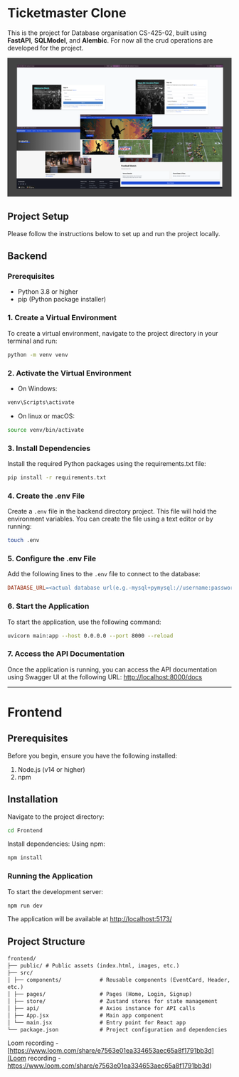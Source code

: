 # Ticketmaster Clone

This is the project for Database organisation CS-425-02, built using **FastAPI**, **SQLModel**, and **Alembic**. For now all the crud operations are developed for the project.

![ticketmaster clone demo](./project-image.png "Project Image")

## Project Setup

Please follow the instructions below to set up and run the project locally.

## Backend

### Prerequisites

- Python 3.8 or higher
- pip (Python package installer)

### 1. Create a Virtual Environment

To create a virtual environment, navigate to the project directory in your terminal and run:

```bash
python -m venv venv
```

### 2. Activate the Virtual Environment

- On Windows:

```bash
venv\Scripts\activate
```

- On linux or macOS:

```bash
source venv/bin/activate
```

### 3. Install Dependencies

Install the required Python packages using the requirements.txt file:

```bash
pip install -r requirements.txt
```

### 4. Create the .env File

Create a <code>.env</code> file in the backend directory project. This file will hold the environment variables. You can create the file using a text editor or by running:

```bash
touch .env
```

### 5. Configure the .env File

Add the following lines to the <code>.env</code> file to connect to the database:

```makefile
DATABASE_URL=<actual database url(e.g.-mysql+pymysql://username:password@host:port/database)>
```

### 6. Start the Application

To start the application, use the following command:

```bash
uvicorn main:app --host 0.0.0.0 --port 8000 --reload
```

### 7. Access the API Documentation

Once the application is running, you can access the API documentation using Swagger UI at the following URL: [http://localhost:8000/docs](http://localhost:8000/docs)

---

# Frontend

## Prerequisites

Before you begin, ensure you have the following installed:

1. Node.js (v14 or higher)
2. npm

## Installation

Navigate to the project directory:

```bash
cd Frontend
```

Install dependencies:
Using npm:

```bash
npm install
```

### Running the Application

To start the development server:

```bash
npm run dev
```

The application will be available at [http://localhost:5173/](http://localhost:5173/)

## Project Structure

```text
frontend/
├── public/ # Public assets (index.html, images, etc.)
├── src/
│ ├── components/            # Reusable components (EventCard, Header, etc.)
│ ├── pages/                 # Pages (Home, Login, Signup)
│ ├── store/                 # Zustand stores for state management
│ ├── api/                   # Axios instance for API calls
│ ├── App.jsx                # Main app component
│ └── main.jsx               # Entry point for React app
└── package.json             # Project configuration and dependencies
```

Loom recording - [https://www.loom.com/share/e7563e01ea334653aec65a8f1791bb3d](Loom recording - https://www.loom.com/share/e7563e01ea334653aec65a8f1791bb3d)
